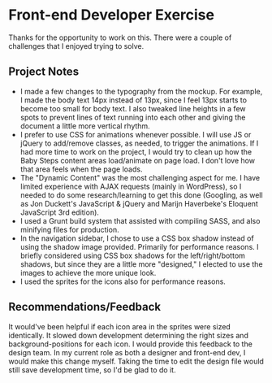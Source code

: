 # Front-end Developer Exercise

Thanks for the opportunity to work on this. There were a couple of challenges that I enjoyed trying to solve.

## Project Notes

* I made a few changes to the typography from the mockup. For example, I made the body text 14px instead of 13px, since I feel 13px starts to become too small for body text. I also tweaked line heights in a few spots to prevent lines of text running into each other and giving the document a little more vertical rhythm.
* I prefer to use CSS for animations whenever possible. I will use JS or jQuery to add/remove classes, as needed, to trigger the animations. If I had more time to work on the project, I would try to clean up how the Baby Steps content areas load/animate on page load. I don't love how that area feels when the page loads.
* The "Dynamic Content" was the most challenging aspect for me. I have limited experience with AJAX requests (mainly in WordPress), so I needed to do some research/learning to get this done (Googling, as well as Jon Duckett's JavaScript & jQuery and Marijn Haverbeke's Eloquent JavaScript 3rd edition).
* I used a Grunt build system that assisted with compiling SASS, and also minifying files for production.
* In the navigation sidebar, I chose to use a CSS box shadow instead of using the shadow image provided. Primarily for performance reasons. I briefly considered using CSS box shadows for the left/right/bottom shadows, but since they are a little more "designed," I elected to use the images to achieve the more unique look.
* I used the sprites for the icons also for performance reasons. 

## Recommendations/Feedback

It would've been helpful if each icon area in the sprites were sized identically. It slowed down development determining the right sizes and background-positions for each icon. I would provide this feedback to the design team. In my current role as both a designer and front-end dev, I would make this change myself. Taking the time to edit the design file would still save development time, so I'd be glad to do it.

